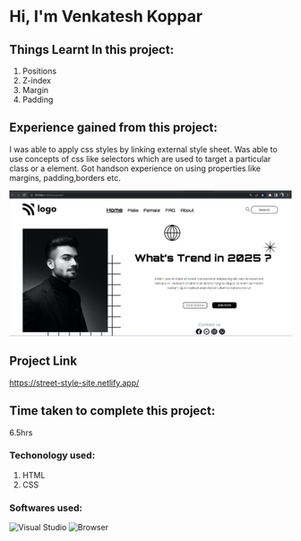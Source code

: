 # Hi, I'm Venkatesh Koppar

## Things Learnt In this project:

1. Positions
2. Z-index
3. Margin
4. Padding

## Experience gained from this project:
I was able to apply css styles by linking external style sheet. 
Was able to use concepts of css like selectors which are used to target a particular class or a element. Got handson experience on using properties like margins, padding,borders etc.   

![image](./Output.png)

## Project Link
https://street-style-site.netlify.app/

## Time taken to complete this project:
6.5hrs


### Techonology used:
1. HTML
2. CSS

### Softwares used:
![Visual Studio](https://img.shields.io/badge/Code--editor-Visual%20Studio-green)
![Browser](https://img.shields.io/badge/Browser-Google--Chrome-green)
